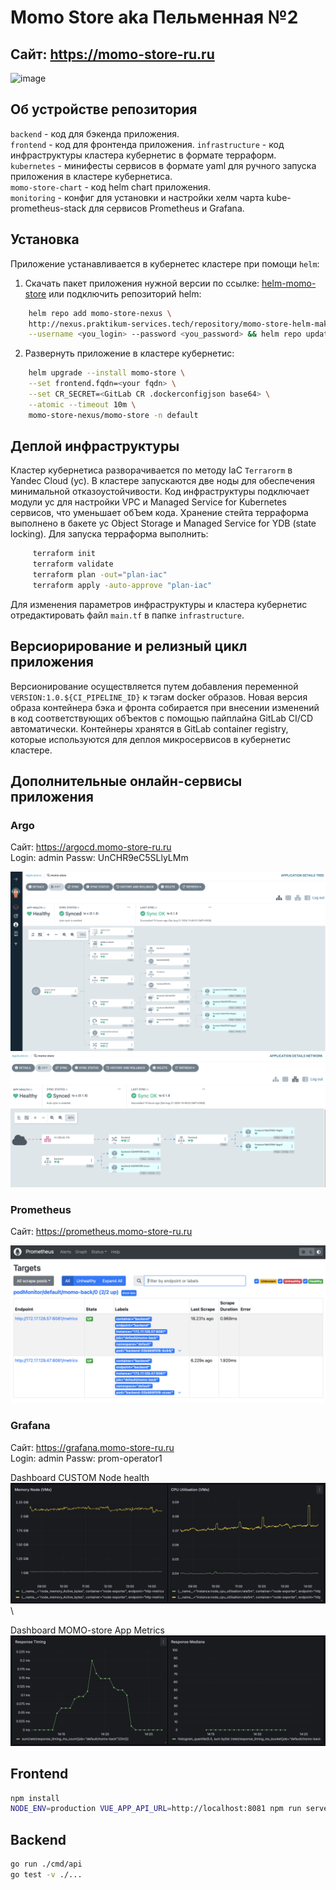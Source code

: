# Momo Store aka Пельменная №2

## Сайт: https://momo-store-ru.ru

<img width="900" alt="image" src="https://user-images.githubusercontent.com/9394918/167876466-2c530828-d658-4efe-9064-825626cc6db5.png">

## Об устройстве репозитория
`backend` - код для бэкенда приложения. \
`frontend` - код для фронтенда приложения.
`infrastructure` - код инфраструктуры кластера кубернетис в формате терраформ. \
`kubernetes` - минифесты сервисов в формате yaml для ручного запуска приложения в кластере кубернетиса. \
`momo-store-chart` - код helm chart приложения. \
`monitoring` - конфиг для установки и настройки хелм чарта kube-prometheus-stack для сервисов Prometheus и Grafana.

## Установка
Приложение устанавливается в кубернетес кластере при помощи `helm`:
1. Скачать пакет приложения нужной версии по ссылке: [helm-momo-store](https://nexus.praktikum-services.tech/service/rest/repository/browse/momo-store-helm-maksim-kazanov/momo-store/) или подключить репозиторий helm:
```bash
    helm repo add momo-store-nexus \
    http://nexus.praktikum-services.tech/repository/momo-store-helm-maksim-kazanov/ \
    --username <you_login> --password <you_password> && helm repo update
```
2. Развернуть приложение в кластере кубернетис:
```bash
    helm upgrade --install momo-store \
    --set frontend.fqdn=<your fqdn> \
    --set CR_SECRET=<GitLab CR .dockerconfigjson base64> \
    --atomic --timeout 10m \
    momo-store-nexus/momo-store -n default
```
## Деплой инфраструктуры
Кластер кубернетиса разворачивается по методу IaC `Terrarorm` в Yandec Cloud (yc). В кластере запускаются две ноды для обеспечения минимальной отказоустойчивости. Код инфраструктуры подключает модули yc для настройки VPC и Managed Service for Kubernetes сервисов, что уменьшает обЪем кода. Хранение стейта терраформа выполнено в бакете yc Object Storage и Managed Service for YDB (state locking).
Для запуска терраформа выполнить:
```bash
     terraform init
     terraform validate
     terraform plan -out="plan-iac"
     terraform apply -auto-approve "plan-iac"
```
Для изменения параметров инфраструктуры и кластера кубернетис отредактировать файл `main.tf` в папке 
`infrastructure`.

## Версиорирование и релизный цикл приложения
Версионирование осуществляется путем добавления переменной `VERSION:1.0.${CI_PIPELINE_ID}` к тэгам docker образов. Новая версия образа контейнера бэка и фронта собирается при внесении изменений в код соответствующих обЪектов c помощью пайплайна GitLab CI/CD автоматически. Контейнеры хранятся в GitLab container registry, которые используются для деплоя микросервисов в кубернетис кластере.

## Дополнительные онлайн-сервисы приложения
### Argo
Сайт: https://argocd.momo-store-ru.ru \
Login: admin
Passw: UnCHR9eC5SLlyLMm


![argo1](./screenshots/argo-1.png)
![argo2](./screenshots/argo-2.png)

### Prometheus
Сайт: https://prometheus.momo-store-ru.ru


![prometheus](./screenshots/prometheus-podmonitor.png)

### Grafana
Сайт: https://grafana.momo-store-ru.ru \
Login: admin
Passw: prom-operator1

Dashboard CUSTOM Node health \
![grafana-node](./screenshots/grafana-node.png) \

Dashboard MOMO-store App Metrics
![grafana-app](./screenshots/grafana-app.png)

## Frontend

```bash
npm install
NODE_ENV=production VUE_APP_API_URL=http://localhost:8081 npm run serve
```

## Backend

```bash
go run ./cmd/api
go test -v ./... 
```
